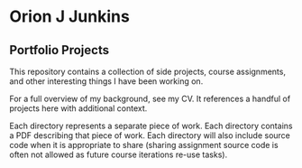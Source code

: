 # Orion J Junkins
## Portfolio Projects
This repository contains a collection of side projects, course assignments, and other interesting things I have been working on. 

For a full overview of my background, see my CV. It references a handful of projects here with additional context.

Each directory represents a separate piece of work. Each directory contains a PDF describing that piece of work. Each directory will also include source code when it is appropriate to share (sharing assignment source code is often not allowed as future course iterations re-use tasks).